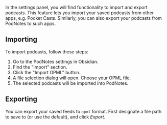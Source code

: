 In the settings panel, you will find functionality to import and export podcasts.
This feature lets you import your saved podcasts from other apps, e.g. Pocket Casts.
Similarly, you can also export your podcasts from PodNotes to such apps.

## Importing

To import podcasts, follow these steps:

1. Go to the PodNotes settings in Obsidian.
2. Find the "Import" section.
3. Click the "Import OPML" button.
4. A file selection dialog will open. Choose your OPML file.
5. The selected podcasts will be imported into PodNotes.

## Exporting

You can export your saved feeds to `opml` format.
First designate a file path to save to (or use the default), and click _Export_.